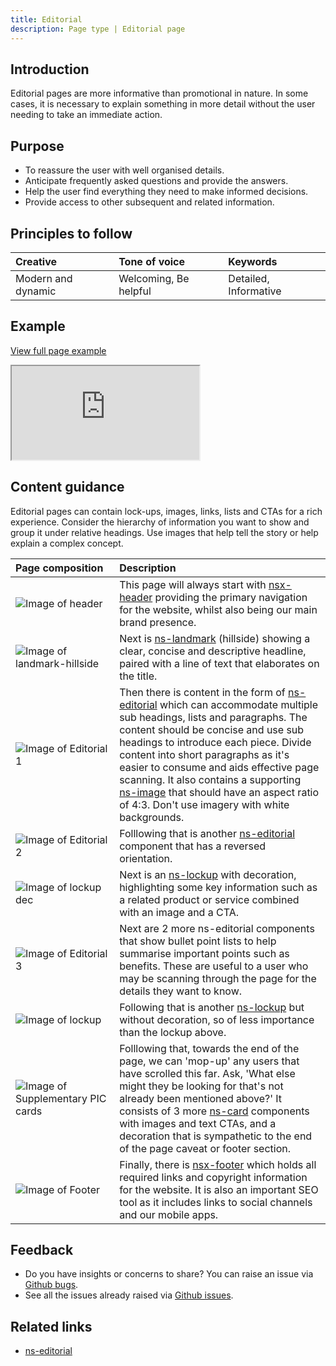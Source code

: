 ```yaml
---
title: Editorial
description: Page type | Editorial page
---
```


## Introduction

Editorial pages are more informative than promotional in nature. In some cases, it is necessary to explain something in more detail without the user needing to take an immediate action.

## Purpose

* To reassure the user with well organised details.
* Anticipate frequently asked questions and provide the answers.
* Help the user find everything they need to make informed decisions.
* Provide access to other subsequent and related information.

## Principles to follow

| Creative | Tone of voice | Keywords |
| :--- | :--- | :--- |
| Modern and dynamic | Welcoming, Be helpful | Detailed, Informative |

## Example

<div class="storybook-embed page">
  <p><a href="https://www.britishgas.co.uk/nucleus/demo/iframe.html?id=examples-page-types--editorial&amp;viewMode=story">View full page example</a></p>
  <iframe src="https://www.britishgas.co.uk/nucleus/demo/iframe.html?id=examples-page-types--editorial&amp;viewMode=story&amp;nav=0" title="Nucleus: examples-page-types--editorial" sandbox="allow-forms allow-modals allow-popups allow-presentation allow-same-origin allow-scripts"></iframe>
</div>

## Content guidance

Editorial pages can contain lock-ups, images, links, lists and CTAs for a rich experience. Consider the hierarchy of information you want to show and group it under relative headings. Use images that help tell the story or help explain a complex concept.

| Page&nbsp;composition | Description |
| :--- | :--- |
| ![Image of header](https://user-images.githubusercontent.com/78355810/121555708-250d1f00-ca0b-11eb-86b9-df4a65ccfb60.png) | This page will always start with [nsx-header](/components/nsx-header) providing the primary navigation for the website, whilst also being our main brand presence. |
| ![Image of landmark-hillside](https://user-images.githubusercontent.com/78355810/124106145-d972f180-da5b-11eb-8acf-c72850d9c665.png) | Next is [ns-landmark](/components/ns-landmark) (hillside) showing a clear, concise and descriptive headline, paired with a line of text that elaborates on the title. |
| ![Image of Editorial 1](https://user-images.githubusercontent.com/78355810/124105596-46d25280-da5b-11eb-8f4b-4aa88b4de26a.png) | Then there is content in the form of [ns-editorial](/components/ns-editorial) which can accommodate multiple sub headings, lists and paragraphs. The content should be concise and use sub headings to introduce each piece. Divide content into short paragraphs as it's easier to consume and aids effective page scanning. It also contains a supporting [ns-image](/components/nsx-footer) that should have an aspect ratio of 4:3. Don't use imagery with white backgrounds. |
| ![Image of Editorial 2](https://user-images.githubusercontent.com/78355810/124105682-5fdb0380-da5b-11eb-994e-6274f626f816.png) | Folllowing that is another [ns-editorial](/components/ns-editorial) component that has a reversed orientation. |
| ![Image of lockup dec](https://user-images.githubusercontent.com/78355810/124105862-8ef17500-da5b-11eb-8a3f-4e4a8b42ebd7.png) | Next is an [ns-lockup](/components/ns-lockup) with decoration, highlighting some key information such as a related product or service combined with an image and a CTA. |
| ![Image of Editorial 3](https://user-images.githubusercontent.com/78355810/124105776-78e3b480-da5b-11eb-8ec8-daca2c4cae6c.png) | Next are 2 more ns-editorial components that show bullet point lists to help summarise important points such as benefits. These are useful to a user who may be scanning through the page for the details they want to know. |
| ![Image of lockup](https://user-images.githubusercontent.com/78355810/124105951-a4ff3580-da5b-11eb-83c8-2edd3e5b0348.png) | Following that is another [ns-lockup](/components/ns-lockup) but without decoration, so of less importance than the lockup above. |
| ![Image of Supplementary PIC cards](https://user-images.githubusercontent.com/78355810/124106004-b8aa9c00-da5b-11eb-8839-890c4db4de2e.png) | Folllowing that, towards the end of the page, we can 'mop-up' any users that have scrolled this far. Ask, 'What else might they be looking for that's not already been mentioned above?' It consists of 3 more [ns-card](/components/ns-card) components with images and text CTAs, and a decoration that is sympathetic to the end of the page caveat or footer section. |
| ![Image of Footer](https://user-images.githubusercontent.com/78355810/121567323-57704980-ca16-11eb-9951-598055b9808c.png) | Finally, there is [nsx-footer](/components/nsx-footer) which holds all required links and copyright information for the website. It is also an important SEO tool as it includes links to social channels and our mobile apps. |

## Feedback

* Do you have insights or concerns to share? You can raise an issue via [Github bugs](https://github.com/ConnectedHomes/nucleus/issues/new?assignees=&labels=Bug&template=a--bug-report.md&title=[bug]%20[page-type-editorial]).
* See all the issues already raised via [Github issues](https://github.com/connectedHomes/nucleus/issues?utf8=%E2%9C%93&q=is%3Aopen+is%3Aissue+label%3ABug+[page-type-editorial]).

## Related links

* [ns-editorial](components/ns-editorial)
